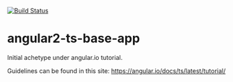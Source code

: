 [![Build Status](https://travis-ci.org/jsrestrepom/angular2-ts-base-app.svg?branch=master)](https://travis-ci.org/jsrestrepom/angular2-ts-base-app)

# angular2-ts-base-app
Initial achetype under angular.io tutorial.

Guidelines can be found in this site: https://angular.io/docs/ts/latest/tutorial/
